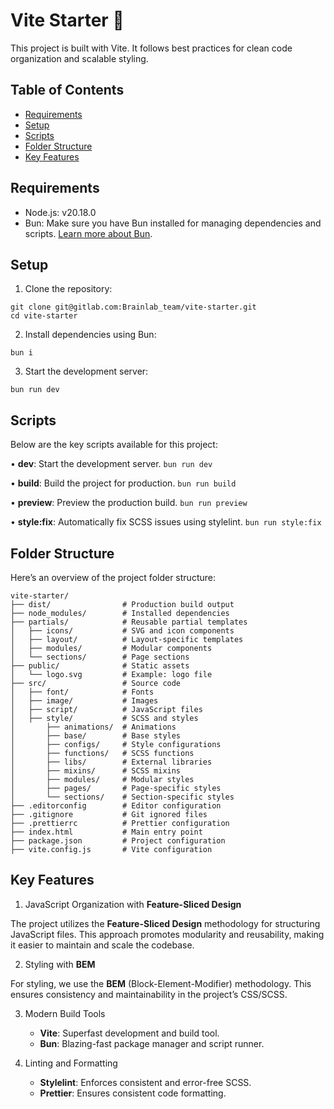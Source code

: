 # Vite Starter 🚀

This project is built with Vite. It follows best practices for clean code organization and scalable styling.

## Table of Contents
*	[Requirements](#requirements)
*	[Setup](#setup)
*	[Scripts](#scripts)
*	[Folder Structure](#folder-structure)
*	[Key Features](#key-features)

## Requirements

*	Node.js: v20.18.0
*	Bun: Make sure you have Bun installed for managing dependencies and scripts. [Learn more about Bun](https://bun.sh/).

## Setup
1.	Clone the repository:

```
git clone git@gitlab.com:Brainlab_team/vite-starter.git
cd vite-starter
```

2. Install dependencies using Bun:

`bun i`

3. Start the development server:

`bun run dev`

## Scripts

Below are the key scripts available for this project:

•	**dev**: Start the development server.
`bun run dev`

•	**build**: Build the project for production.
`bun run build`

•	**preview**: Preview the production build.
`bun run preview`

•	**style:fix**: Automatically fix SCSS issues using stylelint.
`bun run style:fix`

## Folder Structure

Here’s an overview of the project folder structure:

```
vite-starter/
├── dist/                # Production build output
├── node_modules/        # Installed dependencies
├── partials/            # Reusable partial templates
│   ├── icons/           # SVG and icon components
│   ├── layout/          # Layout-specific templates
│   ├── modules/         # Modular components
│   └── sections/        # Page sections
├── public/              # Static assets
│   └── logo.svg         # Example: logo file
├── src/                 # Source code
│   ├── font/            # Fonts
│   ├── image/           # Images
│   ├── script/          # JavaScript files
│   ├── style/           # SCSS and styles
│       ├── animations/  # Animations
│       ├── base/        # Base styles
│       ├── configs/     # Style configurations
│       ├── functions/   # SCSS functions
│       ├── libs/        # External libraries
│       ├── mixins/      # SCSS mixins
│       ├── modules/     # Modular styles
│       ├── pages/       # Page-specific styles
│       └── sections/    # Section-specific styles
├── .editorconfig        # Editor configuration
├── .gitignore           # Git ignored files
├── .prettierrc          # Prettier configuration
├── index.html           # Main entry point
├── package.json         # Project configuration
├── vite.config.js       # Vite configuration
```

## Key Features

1. JavaScript Organization with **Feature-Sliced Design**

The project utilizes the **Feature-Sliced Design** methodology for structuring JavaScript files. This approach promotes modularity and reusability, making it easier to maintain and scale the codebase.

2. Styling with **BEM**

For styling, we use the **BEM** (Block-Element-Modifier) methodology. This ensures consistency and maintainability in the project’s CSS/SCSS.

3. Modern Build Tools
   *	**Vite**: Superfast development and build tool.
   *	**Bun**: Blazing-fast package manager and script runner.

4. Linting and Formatting
   *	**Stylelint**: Enforces consistent and error-free SCSS.
   * 	**Prettier**: Ensures consistent code formatting.
